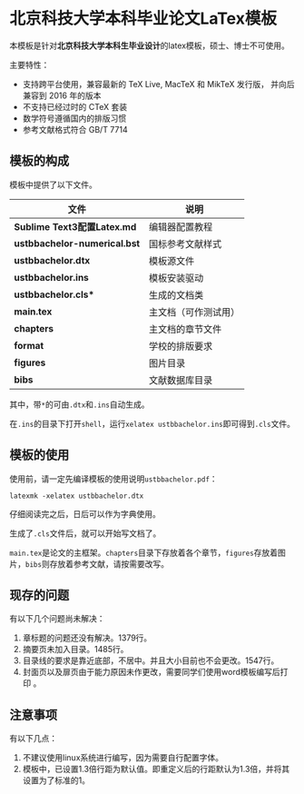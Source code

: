 # 北京科技大学本科毕业论文LaTex模板
本模板是针对**北京科技大学本科生毕业设计**的latex模板，硕士、博士不可使用。

主要特性：
- 支持跨平台使用，兼容最新的 TeX Live, MacTeX 和 MikTeX 发行版，
  并向后兼容到 2016 年的版本
- 不支持已经过时的 CTeX 套装
- 数学符号遵循国内的排版习惯
- 参考文献格式符合 GB/T 7714

## 模板的构成
模板中提供了以下文件。

| 文件 | 说明 |
|----|----|
| **Sublime Text3配置Latex.md** | 编辑器配置教程 |
| **ustbbachelor-numerical.bst**   | 国标参考文献样式 |
| **ustbbachelor.dtx**   | 模板源文件 |
| **ustbbachelor.ins**   | 模板安装驱动 | 
| **ustbbachelor.cls\***   | 生成的文档类 |
| **main.tex** | 主文档（可作测试用） |
| **chapters** | 主文档的章节文件 |
| **format** | 学校的排版要求 |
| **figures** | 图片目录 |
| **bibs** | 文献数据库目录 |

其中，带`*`的可由`.dtx`和`.ins`自动生成。

在`.ins`的目录下打开`shell`，运行`xelatex ustbbachelor.ins`即可得到`.cls`文件。

## 模板的使用
使用前，请一定先编译模板的使用说明`ustbbachelor.pdf`：
```
latexmk -xelatex ustbbachelor.dtx
```
仔细阅读完之后，日后可以作为字典使用。

生成了`.cls`文件后，就可以开始写文档了。

`main.tex`是论文的主框架。`chapters`目录下存放着各个章节，`figures`存放着图片，`bibs`则存放着参考文献，请按需要改写。

## 现存的问题
有以下几个问题尚未解决：
1. 章标题的问题还没有解决。1379行。
2. 摘要页未加入目录。1485行。
3. 目录线的要求是靠近底部，不居中。并且大小目前也不会更改。1547行。
4. 封面页以及扉页由于能力原因未作更改，需要同学们使用word模板编写后打印 。

## 注意事项
有以下几点：
1. 不建议使用linux系统进行编写，因为需要自行配置字体。
2. 模板中，已设置1.3倍行距为默认值。即重定义后的行距默认为1.3倍，并将其设置为了标准的1。
